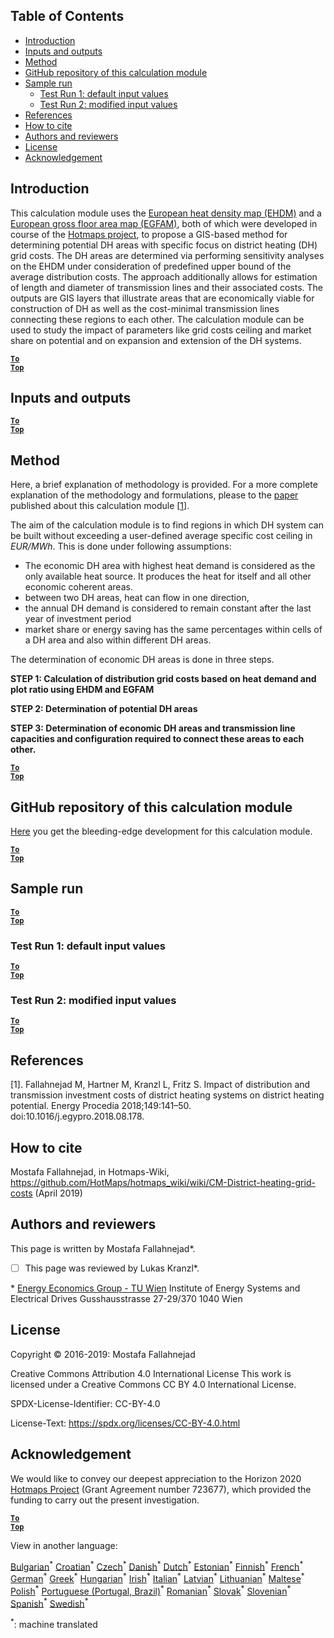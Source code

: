 ﻿## Table of Contents

* [Introduction](#introduction)
* [Inputs and outputs](#inputs-and-outputs)
* [Method](#method)
* [GitHub repository of this calculation module](#GitHub-Repository-of-this-calculation-module)
* [Sample run](#sample-run)
  * [Test Run 1: default input values](#test-run-1-default-input-values)
  * [Test Run 2: modified input values](#test-run-2-modified-input-values)
* [References](#references)
* [How to cite](#how-to-cite)
* [Authors and reviewers](#authors-and-reviewers)
* [License](#license)
* [Acknowledgement](#acknowledgement)

## Introduction

This calculation module uses the [European heat density map (EHDM)](https://gitlab.com/hotmaps/heat/heat_tot_curr_density) and a [European gross floor area map (EGFAM)](https://gitlab.com/hotmaps/gfa_tot_curr_density), both of which were developed in course of the [Hotmaps project](https://www.hotmaps-project.eu/), to propose a GIS-based method for determining potential DH areas with specific focus on district heating (DH) grid costs. The DH areas are determined via performing sensitivity analyses on the EHDM under consideration of predefined upper bound of the average distribution costs. The approach additionally allows for estimation of length and diameter of transmission lines and their associated costs. The outputs are GIS layers that illustrate areas that are economically viable for construction of DH as well as the cost-minimal transmission lines connecting these regions to each other. The calculation module can be used to study the impact of parameters like grid costs ceiling and market share on potential and on expansion and extension of the DH systems.

<code><ins>**[To Top](#table-of-contents)**</ins></code>

## Inputs and outputs


<code><ins>**[To Top](#table-of-contents)**</ins></code>

## Method
Here, a brief explanation of methodology is provided. For a more complete explanation of the methodology and formulations, please to the [paper](en-https://www.sciencedirect.com/science/article/pii/S1876610218304740) published about this calculation module [[1](#References)].

The aim of the calculation module is to find regions in which DH system can be built without exceeding a user-defined average specific cost ceiling in _*EUR/MWh*_. This is done under following assumptions:

* The economic DH area with highest heat demand is considered as the only available heat source. It produces the heat for itself and all other economic coherent areas.
* between two DH areas, heat can flow in one direction,
* the annual DH demand is considered to remain constant after the last year of investment period
* market share or energy saving has the same percentages within cells of a DH area and also within different DH areas.

The determination of economic DH areas is done in three steps.

**STEP 1: Calculation of distribution grid costs based on heat demand and plot ratio using EHDM and EGFAM**

**STEP 2: Determination of potential DH areas**


**STEP 3:  Determination of economic DH areas and transmission line capacities and configuration required to connect these areas to each other.**



<code><ins>**[To Top](#table-of-contents)**</ins></code>


## GitHub repository of this calculation module

[Here](en-https://github.com/HotMaps/dh_economic_assessment/tree/develop) you get the bleeding-edge development for this calculation module.

<code><ins>**[To Top](#table-of-contents)**</ins></code>


## Sample run


<code><ins>**[To Top](#table-of-contents)**</ins></code>

### Test Run 1: default input values



<code><ins>**[To Top](#table-of-contents)**</ins></code>

### Test Run 2: modified input values



<code><ins>**[To Top](#table-of-contents)**</ins></code>

## References

[1]. Fallahnejad M, Hartner M, Kranzl L, Fritz S. Impact of distribution and transmission investment costs of district heating systems on district heating potential. Energy Procedia 2018;149:141–50. doi:10.1016/j.egypro.2018.08.178.



## How to cite
Mostafa Fallahnejad, in Hotmaps-Wiki, https://github.com/HotMaps/hotmaps_wiki/wiki/CM-District-heating-grid-costs (April 2019)



## Authors and reviewers
This page is written by Mostafa Fallahnejad\*.
- [ ] This page was reviewed by Lukas Kranzl\*.

\* [Energy Economics Group - TU Wien](en-https://eeg.tuwien.ac.at/)
Institute of Energy Systems and Electrical Drives
Gusshausstrasse 27-29/370
1040 Wien



## License
Copyright © 2016-2019: Mostafa Fallahnejad

Creative Commons Attribution 4.0 International License
This work is licensed under a Creative Commons CC BY 4.0 International License.

SPDX-License-Identifier: CC-BY-4.0

License-Text: https://spdx.org/licenses/CC-BY-4.0.html


## Acknowledgement
We would like to convey our deepest appreciation to the Horizon 2020 [Hotmaps Project](en-https://www.hotmaps-project.eu) (Grant Agreement number 723677), which provided the funding to carry out the present investigation.

<code><ins>**[To Top](#table-of-contents)**</ins></code>

View in another language:

 [Bulgarian](bg-CM-District-heating-potential-economic-assessment)<sup>\*</sup> [Croatian](hr-CM-District-heating-potential-economic-assessment)<sup>\*</sup> [Czech](cs-CM-District-heating-potential-economic-assessment)<sup>\*</sup> [Danish](da-CM-District-heating-potential-economic-assessment)<sup>\*</sup> [Dutch](nl-CM-District-heating-potential-economic-assessment)<sup>\*</sup> [Estonian](et-CM-District-heating-potential-economic-assessment)<sup>\*</sup> [Finnish](fi-CM-District-heating-potential-economic-assessment)<sup>\*</sup> [French](fr-CM-District-heating-potential-economic-assessment)<sup>\*</sup> [German](de-CM-District-heating-potential-economic-assessment)<sup>\*</sup> [Greek](el-CM-District-heating-potential-economic-assessment)<sup>\*</sup> [Hungarian](hu-CM-District-heating-potential-economic-assessment)<sup>\*</sup> [Irish](ga-CM-District-heating-potential-economic-assessment)<sup>\*</sup> [Italian](it-CM-District-heating-potential-economic-assessment)<sup>\*</sup> [Latvian](lv-CM-District-heating-potential-economic-assessment)<sup>\*</sup> [Lithuanian](lt-CM-District-heating-potential-economic-assessment)<sup>\*</sup> [Maltese](mt-CM-District-heating-potential-economic-assessment)<sup>\*</sup> [Polish](pl-CM-District-heating-potential-economic-assessment)<sup>\*</sup> [Portuguese (Portugal, Brazil)](pt-CM-District-heating-potential-economic-assessment)<sup>\*</sup> [Romanian](ro-CM-District-heating-potential-economic-assessment)<sup>\*</sup> [Slovak](sk-CM-District-heating-potential-economic-assessment)<sup>\*</sup> [Slovenian](sl-CM-District-heating-potential-economic-assessment)<sup>\*</sup> [Spanish](es-CM-District-heating-potential-economic-assessment)<sup>\*</sup> [Swedish](sv-CM-District-heating-potential-economic-assessment)<sup>\*</sup> 

<sup>\*</sup>: machine translated
